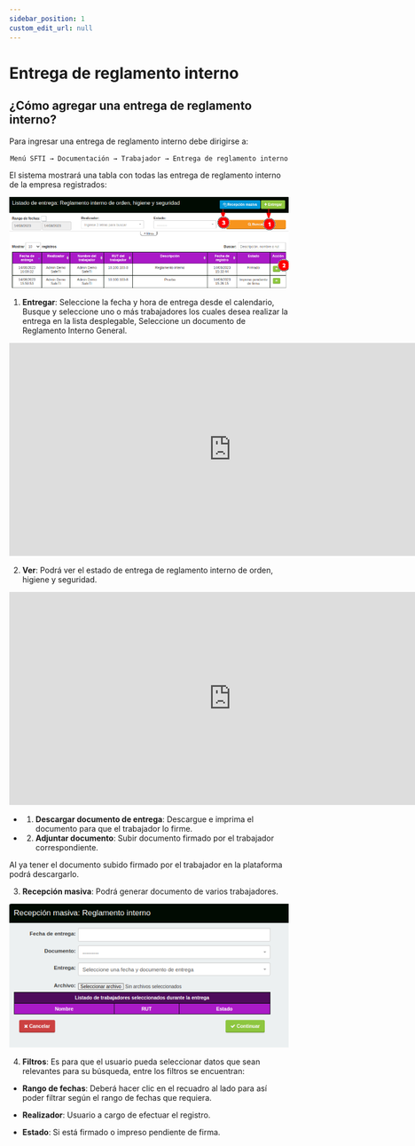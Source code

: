 ```yaml
---
sidebar_position: 1
custom_edit_url: null
---
```

# Entrega de reglamento interno
## ¿Cómo agregar una entrega de reglamento interno?
Para ingresar una entrega de reglamento interno debe dirigirse a:

<div align="center">

```bash
Menú SFTI → Documentación → Trabajador → Entrega de reglamento interno
```
</div>

El sistema mostrará una tabla con todas las entrega de reglamento interno de la empresa registrados:

<div align="center">

![inicio](/img/img_manual/img_documentacion/2023-08-14_16-22.png)
</div>

1. **Entregar**: Seleccione la fecha y hora de entrega desde el calendario,
Busque y seleccione uno o más trabajadores los cuales desea realizar la entrega en la lista desplegable, Seleccione un documento de Reglamento Interno General.

<div align="center">

<iframe width="800" height="384" src="https://www.youtube.com/embed/pnX7mpH91rQ" title="YouTube video player" frameborder="0" allow="accelerometer; autoplay; clipboard-write; encrypted-media; gyroscope; picture-in-picture; web-share" allowfullscreen></iframe>

</div>

2. **Ver**: Podrá ver el estado de entrega de reglamento interno de orden, higiene y seguridad.

<div align="center">

<iframe width="800" height="384" src="https://www.youtube.com/embed/vL59zx3H23E" title="YouTube video player" frameborder="0" allow="accelerometer; autoplay; clipboard-write; encrypted-media; gyroscope; picture-in-picture; web-share" allowfullscreen></iframe>

</div>

* 1. **Descargar documento de entrega**: Descargue e imprima el documento para que el trabajador lo firme.

* 2. **Adjuntar documento**: Subir documento firmado por el trabajador correspondiente.

Al ya tener el documento subido firmado por el trabajador en la plataforma podrá descargarlo.

3. **Recepción masiva**: Podrá generar documento de varios trabajadores.

<div align="center">

![recepción masiva](/img/img_manual/img_documentacion/2023-08-14_16-19.png)
</div>

4. **Filtros**: Es para que el usuario pueda seleccionar datos que sean relevantes para su búsqueda, entre los filtros se encuentran:

* **Rango de fechas**: Deberá hacer clic en el recuadro al lado para así poder filtrar según el rango de fechas que requiera.

* **Realizador**: Usuario a cargo de efectuar el registro.

* **Estado**: Si está firmado o impreso pendiente de firma.

